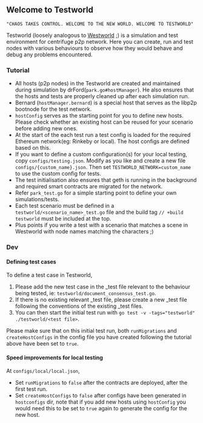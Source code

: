 ## Welcome to Testworld

`"CHAOS TAKES CONTROL. WELCOME TO THE NEW WORLD. WELCOME TO TESTWORLD"`

Testworld (loosely analogous to [Westworld](https://medium.com/@naveen101/westworld-an-introduction-cc7d29bfbe84) ;) is a simulation and test environment for centrifuge p2p network. 
Here you can create, run and test nodes with various behaviours to observe how they would behave and debug any problems encountered.

### Tutorial 

- All hosts (p2p nodes) in the Testworld are created and maintained during simulation by drFord(`park.go#hostManager`). He also ensures that the hosts and tests are properly cleaned up after each simulation run.
- Bernard (`hostManager.bernard`) is a special host that serves as the libp2p bootnode for the test network.
- `hostConfig` serves as the starting point for you to define new hosts. Please check whether an existing host can be reused for your scenario before adding new ones.
- At the start of the each test run a test config is loaded for the required Ethereum network(eg: Rinkeby or local). The host configs are defined based on this.
- If you want to define a custom configuration(s) for your local testing, copy `configs/testing.json`. Modify as you like and create a new file `configs/{custom_name}.json`. Then set `TESTWORLD_NETWORK=custom_name` to use the custom config for tests.
- The test initialisation also ensures that geth is running in the background and required smart contracts are migrated for the network.
- Refer `park_test.go` for a simple starting point to define your own simulations/tests.
- Each test scenario must be defined in a `testworld/<scenario_name>_test.go` file and the build tag `// +build testworld` must be included at the top.
- Plus points if you write a test with a scenario that matches a scene in Westworld with node names matching the characters ;)

### Dev

#### Defining test cases
To define a test case in Testworld, 
1. Please add the new test case in the _test file relevant to the behaviour being tested, ie: `testworld/document_consensus_test.go`. 
2. If there is no existing relevant _test file, please create a new _test file following the conventions of the existing _test files.
3. You can then start the initial test run with `go test -v -tags="testworld" ./testworld/<test file>`. 

Please make sure that on this initial test run, both `runMigrations` and `createHostConfigs` in the config file you have created following the tutorial above have been set to `true`.


#### Speed improvements for local testing
At `configs/local/local.json`,
- Set `runMigrations` to `false` after the contracts are deployed, after the first test run.
- Set `createHostConfigs` to `false` after configs have been generated in `hostconfigs` dir, note that if you add new hosts using `hostConfig` you would need this to be set to `true` again to generate the config for the new host.

